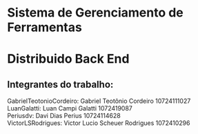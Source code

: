 # Sistema de Gerenciamento de Ferramentas 
# Distribuido Back End

## Integrantes do trabalho:
GabrielTeotonioCordeiro: Gabriel Teotônio Cordeiro 10724111027 \
LuanGalatti: Luan Campi Galatti 1072419087 \
Periusdv: Davi Dias Perius 10724114628 \
VictorLSRodrigues: Victor Lucio Scheuer Rodrigues 1072410296
